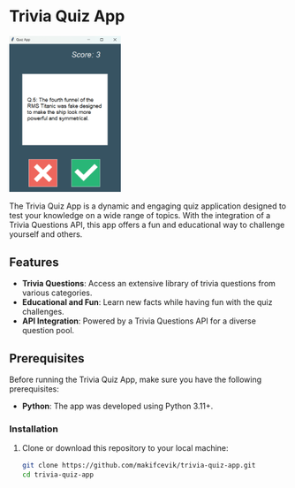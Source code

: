 # Trivia Quiz App

<img src="./quizz-demo.png" width=40%>

The Trivia Quiz App is a dynamic and engaging quiz application designed to test your knowledge on a wide range of topics. With the integration of a Trivia Questions API, this app offers a fun and educational way to challenge yourself and others.

## Features

- **Trivia Questions**: Access an extensive library of trivia questions from various categories.
- **Educational and Fun**: Learn new facts while having fun with the quiz challenges.
- **API Integration**: Powered by a Trivia Questions API for a diverse question pool.

## Prerequisites

Before running the Trivia Quiz App, make sure you have the following prerequisites:

- **Python**: The app was developed using Python 3.11+.

### Installation

1. Clone or download this repository to your local machine:

   ```bash
   git clone https://github.com/makifcevik/trivia-quiz-app.git
   cd trivia-quiz-app
